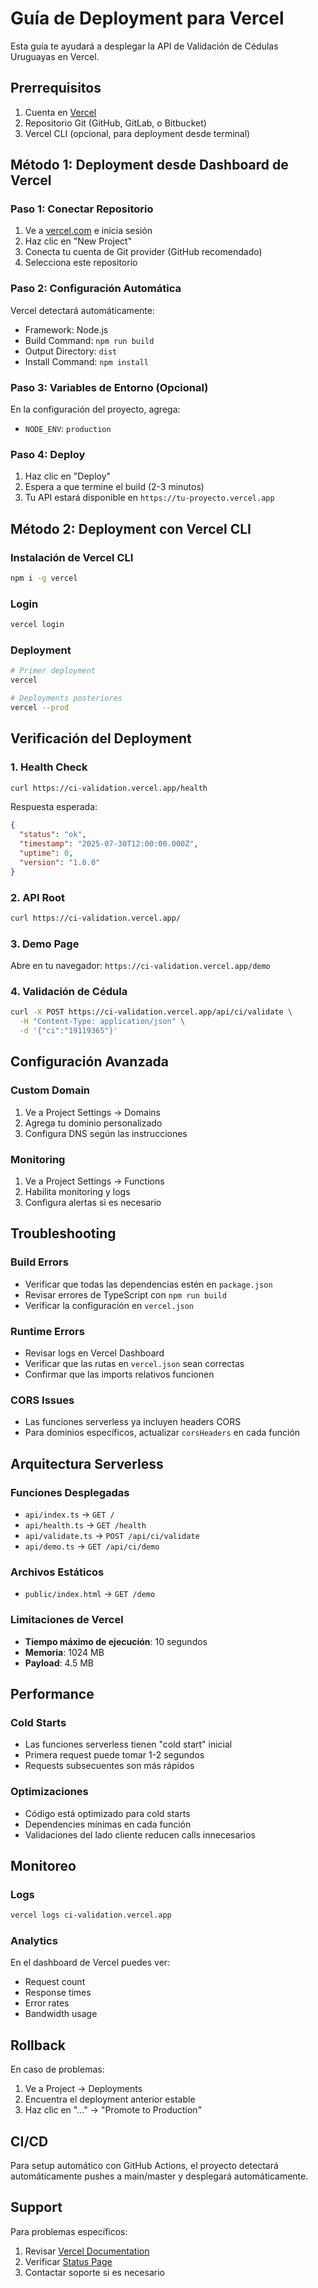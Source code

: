 # Guía de Deployment para Vercel

Esta guía te ayudará a desplegar la API de Validación de Cédulas Uruguayas en Vercel.

## Prerrequisitos

1. Cuenta en [Vercel](https://vercel.com)
2. Repositorio Git (GitHub, GitLab, o Bitbucket)
3. Vercel CLI (opcional, para deployment desde terminal)

## Método 1: Deployment desde Dashboard de Vercel

### Paso 1: Conectar Repositorio
1. Ve a [vercel.com](https://vercel.com) e inicia sesión
2. Haz clic en "New Project"
3. Conecta tu cuenta de Git provider (GitHub recomendado)
4. Selecciona este repositorio

### Paso 2: Configuración Automática
Vercel detectará automáticamente:
- Framework: Node.js
- Build Command: `npm run build`
- Output Directory: `dist`
- Install Command: `npm install`

### Paso 3: Variables de Entorno (Opcional)
En la configuración del proyecto, agrega:
- `NODE_ENV`: `production`

### Paso 4: Deploy
1. Haz clic en "Deploy"
2. Espera a que termine el build (2-3 minutos)
3. Tu API estará disponible en `https://tu-proyecto.vercel.app`

## Método 2: Deployment con Vercel CLI

### Instalación de Vercel CLI
```bash
npm i -g vercel
```

### Login
```bash
vercel login
```

### Deployment
```bash
# Primer deployment
vercel

# Deployments posteriores
vercel --prod
```

## Verificación del Deployment

### 1. Health Check
```bash
curl https://ci-validation.vercel.app/health
```

Respuesta esperada:
```json
{
  "status": "ok",
  "timestamp": "2025-07-30T12:00:00.000Z",
  "uptime": 0,
  "version": "1.0.0"
}
```

### 2. API Root
```bash
curl https://ci-validation.vercel.app/
```

### 3. Demo Page
Abre en tu navegador: `https://ci-validation.vercel.app/demo`

### 4. Validación de Cédula
```bash
curl -X POST https://ci-validation.vercel.app/api/ci/validate \
  -H "Content-Type: application/json" \
  -d '{"ci":"19119365"}'
```

## Configuración Avanzada

### Custom Domain
1. Ve a Project Settings → Domains
2. Agrega tu dominio personalizado
3. Configura DNS según las instrucciones

### Monitoring
1. Ve a Project Settings → Functions
2. Habilita monitoring y logs
3. Configura alertas si es necesario

## Troubleshooting

### Build Errors
- Verificar que todas las dependencias estén en `package.json`
- Revisar errores de TypeScript con `npm run build`
- Verificar la configuración en `vercel.json`

### Runtime Errors
- Revisar logs en Vercel Dashboard
- Verificar que las rutas en `vercel.json` sean correctas
- Confirmar que las imports relativos funcionen

### CORS Issues
- Las funciones serverless ya incluyen headers CORS
- Para dominios específicos, actualizar `corsHeaders` en cada función

## Arquitectura Serverless

### Funciones Desplegadas
- `api/index.ts` → `GET /`
- `api/health.ts` → `GET /health`
- `api/validate.ts` → `POST /api/ci/validate`
- `api/demo.ts` → `GET /api/ci/demo`

### Archivos Estáticos
- `public/index.html` → `GET /demo`

### Limitaciones de Vercel
- **Tiempo máximo de ejecución**: 10 segundos
- **Memoria**: 1024 MB
- **Payload**: 4.5 MB

## Performance

### Cold Starts
- Las funciones serverless tienen "cold start" inicial
- Primera request puede tomar 1-2 segundos
- Requests subsecuentes son más rápidos

### Optimizaciones
- Código está optimizado para cold starts
- Dependencies mínimas en cada función
- Validaciones del lado cliente reducen calls innecesarios

## Monitoreo

### Logs
```bash
vercel logs ci-validation.vercel.app
```

### Analytics
En el dashboard de Vercel puedes ver:
- Request count
- Response times
- Error rates
- Bandwidth usage

## Rollback

En caso de problemas:
1. Ve a Project → Deployments
2. Encuentra el deployment anterior estable
3. Haz clic en "..." → "Promote to Production"

## CI/CD

Para setup automático con GitHub Actions, el proyecto detectará automáticamente pushes a main/master y desplegará automáticamente.

## Support

Para problemas específicos:
1. Revisar [Vercel Documentation](https://vercel.com/docs)
2. Verificar [Status Page](https://vercel-status.com/)
3. Contactar soporte si es necesario
